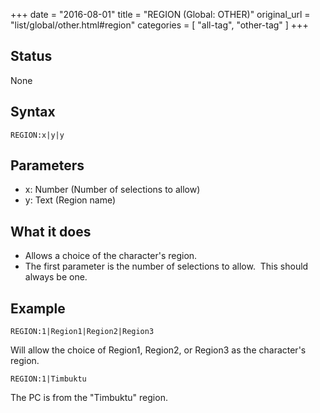 +++
date = "2016-08-01"
title = "REGION (Global: OTHER)"
original_url = "list/global/other.html#region"
categories = [ "all-tag", "other-tag" ]
+++

## Status

None

## Syntax

`REGION:x|y|y`

## Parameters

-   x: Number (Number of selections to allow)
-   y: Text (Region name)



What it does
------------

-   Allows a choice of the character's region.
-   The first parameter is the number of selections to allow.  This
    should always be one.

Example
-------

`REGION:1|Region1|Region2|Region3`

Will allow the choice of Region1, Region2, or Region3 as the character's
region.

`REGION:1|Timbuktu`

The PC is from the "Timbuktu" region.


